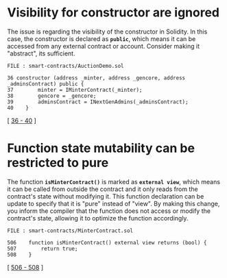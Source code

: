 # Visibility for constructor are ignored

The issue is regarding the visibility of the constructor in Solidity. In this case, the constructor is declared as **`public`**, which means it can be accessed from any external contract or account. Consider making it "abstract", its sufficient. 

```solidity
FILE : smart-contracts/AuctionDemo.sol

36 constructor (address _minter, address _gencore, address _adminsContract) public {
37        minter = IMinterContract(_minter);
38        gencore = _gencore;
39        adminsContract = INextGenAdmins(_adminsContract);
40    }
```

[ [36 - 40](https://github.com/code-423n4/2023-10-nextgen/blob/8b518196629faa37eae39736837b24926fd3c07c/smart-contracts/AuctionDemo.sol#L36-L40) ]

# Function state mutability can be restricted to pure

The function **`isMinterContract()`** is marked as **`external view`**, which means it can be called from outside the contract and it only reads from the contract's state without modifying it.  This function declaration can be update to specify that it is "pure" instead of "view". By making this change, you inform the compiler that the function does not access or modify the contract's state, allowing it to optimize the function accordingly.

```solidity
FILE : smart-contracts/MinterContract.sol

506    function isMinterContract() external view returns (bool) {
507        return true;
508    }
```

[ [506 - 508](https://github.com/code-423n4/2023-10-nextgen/blob/8b518196629faa37eae39736837b24926fd3c07c/smart-contracts/MinterContract.sol#L506-L508) ]